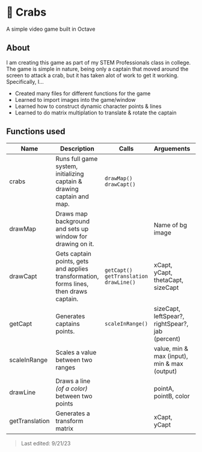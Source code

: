 # 🦀 Crabs
A simple video game built in Octave

## About

I am creating this game as part of my STEM Professionals class in college. The game is simple in nature, being only a captain that moved around the screen to attack a crab, but it has taken alot of work to get it working. Specifically, I...
- Created many files for different functions for the game
- Learned to import images into the game/window
- Learned how to construct dynamic character points & lines
- Learned to do matrix multiplation to translate & rotate the captain

## Functions used

| Name       | Description | Calls | Arguements | Returns
| --- | --- | --- | --- | --- |
| crabs | Runs full game system, initializing captain & drawing captain and map. | `drawMap()` `drawCapt()` | | |
| drawMap | Draws map background and sets up window for drawing on it. | | Name of bg image | Width & Hight of canvas
| drawCapt | Gets captain points, gets and applies transformation, forms lines, then draws captain. | `getCapt()` `getTranslation` `drawLine()` | xCapt, yCapt, thetaCapt, sizeCapt | Captain Graphics Vector
| getCapt | Generates captains points. | `scaleInRange()` | sizeCapt, leftSpear?, rightSpear?, jab (percent) | Captain points matrix
| scaleInRange | Scales a value between two ranges | | value, min & max (input), min & max (output) | Scaled value
| drawLine | Draws a line *(of a color)* between two points | | pointA, pointB, color | Plotted line
| getTranslation | Generates a transform matrix | | xCapt, yCapt | Transform matrix


> Last edited: 9/21/23
